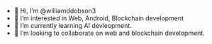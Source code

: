 - 👋 Hi, I’m @williamddobson3
- 👀 I’m interested in Web, Android, Blockchain development
- 🌱 I’m currently learning AI devleopment.
- 💞️ I’m looking to collaborate on web and blockchain development.

<!---
williamddobson3/williamddobson3 is a ✨ special ✨ repository because its `README.md` (this file) appears on your GitHub profile.
You can click the Preview link to take a look at your changes.
--->
